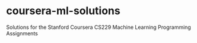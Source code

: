 # coursera-ml-solutions
Solutions for the Stanford Coursera CS229 Machine Learning Programming Assignments
